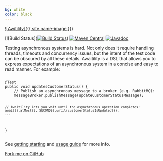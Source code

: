 ```yaml
---
bg: white
color: black
---
```


[![Awitility]({{ site.name-image }})](https://github.com/awaitility/awaitility)

[![Build Status]([![Build Status](https://travis-ci.com/awaitility/awaitility.svg?branch=master)](https://travis-ci.com/awaitility/awaitility))
[![Maven Central](https://maven-badges.herokuapp.com/maven-central/org.awaitility/awaitility/badge.svg)](https://maven-badges.herokuapp.com/maven-central/org.awaitility/awaitility)
[![Javadoc](https://javadoc-badge.appspot.com/org.awaitility/awaitility.svg)](http://www.javadoc.io/doc/org.awaitility/awaitility)

Testing asynchronous systems is hard. Not only does it require handling threads, timeouts and concurrency issues, but the intent of the test code can be obscured by all these details. Awaitility is a DSL that allows you to express expectations of an asynchronous system in a concise and easy to read manner. For example:



<div class="language-java highlighter-rouge"><pre class="highlight"><code>
@Test
public void updatesCustomerStatus() {
    // Publish an asynchronous message to a broker (e.g. RabbitMQ):
    messageBroker.publishMessage(updateCustomerStatusMessage);

    // Awaitility lets you wait until the asynchronous operation completes:
    await().atMost(5, SECONDS).until(customerStatusIsUpdated());
    ...
}
</code></pre></div>

See [getting starting](https://github.com/awaitility/awaitility/wiki/Getting_Started) and [usage guide](https://github.com/awaitility/awaitility/wiki/Usage) for more info.


<span id="forkongithub">
  <a href="{{ site.source_link }}" class="bg-red">
      Fork me on GitHub
  </a>
</span>

